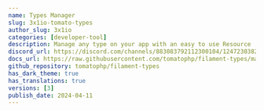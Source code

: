```yaml
---
name: Types Manager
slug: 3x1io-tomato-types
author_slug: 3x1io
categories: [developer-tool]
description: Manage any type on your app with an easy to use Resource
discord_url: https://discord.com/channels/883083792112300104/1247230382793949184
docs_url: https://raw.githubusercontent.com/tomatophp/filament-types/master/README.md
github_repository: tomatophp/filament-types
has_dark_theme: true
has_translations: true
versions: [3]
publish_date: 2024-04-11
---
```

